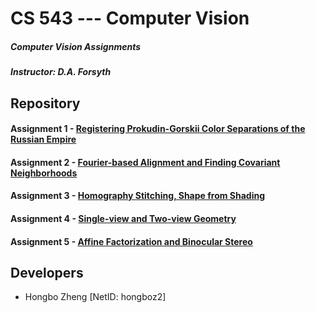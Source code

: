 # CS 543 --- Computer Vision
##### Computer Vision Assignments
##### Instructor: D.A. Forsyth

## Repository
#### Assignment 1 - [Registering Prokudin-Gorskii Color Separations of the Russian Empire](https://gitlab.engr.illinois.edu/hongboz2/computer_vision/-/tree/main/assignment_1)

#### Assignment 2 - [Fourier-based Alignment and Finding Covariant Neighborhoods](https://gitlab.engr.illinois.edu/hongboz2/computer_vision/-/tree/main/assignment_2)

#### Assignment 3 - [Homography Stitching, Shape from Shading](https://gitlab.engr.illinois.edu/hongboz2/computer_vision/-/tree/main/assignment_3)

#### Assignment 4 - [Single-view and Two-view Geometry](https://gitlab.engr.illinois.edu/hongboz2/computer_vision/-/tree/main/assignment_4)

#### Assignment 5 - [Affine Factorization and Binocular Stereo](https://gitlab.engr.illinois.edu/hongboz2/computer_vision/-/tree/main/assignment_5)

## Developers
* Hongbo Zheng [NetID: hongboz2]